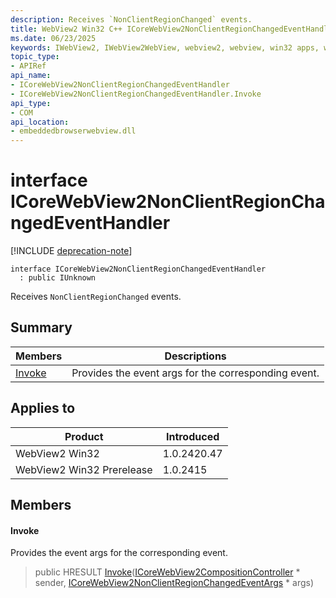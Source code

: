 ```yaml
---
description: Receives `NonClientRegionChanged` events.
title: WebView2 Win32 C++ ICoreWebView2NonClientRegionChangedEventHandler
ms.date: 06/23/2025
keywords: IWebView2, IWebView2WebView, webview2, webview, win32 apps, win32, edge, ICoreWebView2, ICoreWebView2Controller, browser control, edge html, ICoreWebView2NonClientRegionChangedEventHandler
topic_type: 
- APIRef
api_name:
- ICoreWebView2NonClientRegionChangedEventHandler
- ICoreWebView2NonClientRegionChangedEventHandler.Invoke
api_type:
- COM
api_location:
- embeddedbrowserwebview.dll
---
```


# interface ICoreWebView2NonClientRegionChangedEventHandler

[!INCLUDE [deprecation-note](../includes/deprecation-note.md)]

```
interface ICoreWebView2NonClientRegionChangedEventHandler
  : public IUnknown
```

Receives `NonClientRegionChanged` events.

## Summary

 Members                        | Descriptions
--------------------------------|---------------------------------------------
[Invoke](#invoke) | Provides the event args for the corresponding event.

## Applies to

Product                         | Introduced
--------------------------------|---------------------------------------------
WebView2 Win32            |    1.0.2420.47
WebView2 Win32 Prerelease |    1.0.2415

## Members

#### Invoke

Provides the event args for the corresponding event.

> public HRESULT [Invoke](#invoke)([ICoreWebView2CompositionController](icorewebview2compositioncontroller.md#icorewebview2compositioncontroller) * sender, [ICoreWebView2NonClientRegionChangedEventArgs](icorewebview2nonclientregionchangedeventargs.md#icorewebview2nonclientregionchangedeventargs) * args)

